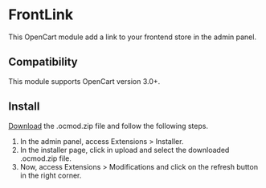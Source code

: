# FrontLink

This OpenCart module add a link to your frontend store in the admin panel.

## Compatibility

This module supports OpenCart version 3.0+.

## Install

[Download](https://github.com/michelpl/FrontLink/releases) the .ocmod.zip file and follow the following steps.

1. In the admin panel, access Extensions > Installer.
2. In the installer page, click in upload and select the downloaded .ocmod.zip file.
3. Now, access Extensions > Modifications and click on the refresh button in the right corner.
